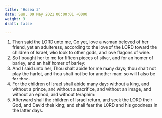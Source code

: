 ```yaml
---
title: 'Hosea 3'
date: Sun, 09 May 2021 00:00:01 +0000
weight: 3
draft: false
  
---
```


1. Then said the LORD unto me, Go yet, love a woman beloved of her friend, yet an adulteress, according to the love of the LORD toward the children of Israel, who look to other gods, and love flagons of wine.
2. So I bought her to me for fifteen pieces of silver, and for an homer of barley, and an half homer of barley:
3. And I said unto her, Thou shalt abide for me many days; thou shalt not play the harlot, and thou shalt not be for another man: so will I also be for thee.
4. For the children of Israel shall abide many days without a king, and without a prince, and without a sacrifice, and without an image, and without an ephod, and without teraphim:
5. Afterward shall the children of Israel return, and seek the LORD their God, and David their king; and shall fear the LORD and his goodness in the latter days.

